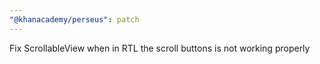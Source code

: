 ```yaml
---
"@khanacademy/perseus": patch
---
```


Fix ScrollableView when in RTL the scroll buttons is not working properly
